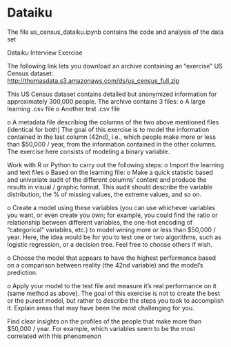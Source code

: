 # Dataiku

The file us_census_dataiku.ipynb contains the code and analysis of the data set


Dataiku Interview Exercise

The following link lets you download an archive containing an “exercise” US Census dataset: http://thomasdata.s3.amazonaws.com/ds/us_census_full.zip

This US Census dataset contains detailed but anonymized information for approximately 300,000 people. 
The archive contains 3 files: 
o A large learning .csv file
o Another test .csv file

o A metadata file describing the columns of the two above mentioned files (identical for both) 
The goal of this exercise is to model the information contained in the last column (42nd), i.e., which people make more or less than $50,000 / year, from the information contained in the other columns. The exercise here consists of modeling a binary variable. 

Work with R or Python to carry out the following steps:
o Import the learning and text files
o Based on the learning file: 
o Make a quick statistic based and univariate audit of the different columns’ content and produce the results in visual / graphic format. 
This audit should describe the variable distribution, the % of missing values, the extreme values, and so on.

o Create a model using these variables (you can use whichever variables you want, or even create you own; for example, you could find the ratio or relationship between different variables, the one-hot encoding of “categorical” variables, etc.) to model wining more or less than $50,000 / year. Here, the idea would be for you to test one or two algorithms, such as logistic regression, or a decision tree. Feel free to choose others if wish.

o Choose the model that appears to have the highest performance based on a comparison between reality (the 42nd variable) and the model’s prediction. 

o Apply your model to the test file and measure it’s real performance on it (same method as above). 
The goal of this exercise is not to create the best or the purest model, but rather to describe the steps you took to accomplish it. 
Explain areas that may have been the most challenging for you. 

Find clear insights on the profiles of the people that make more than $50,000 / year. For example, which variables seem to be the most correlated with this phenomenon 
